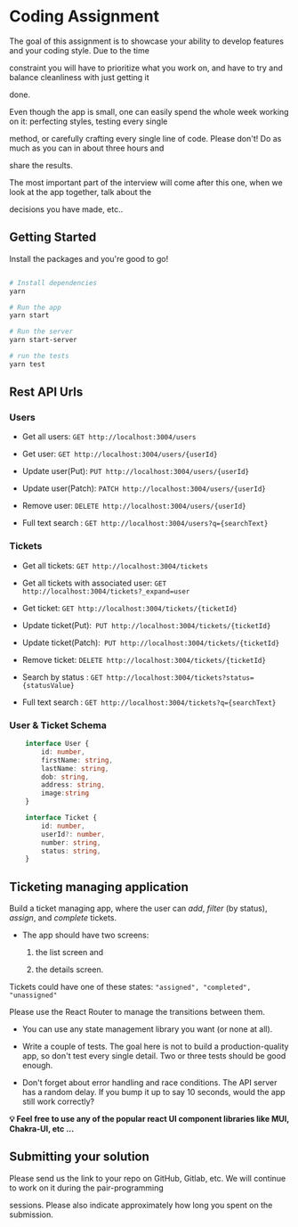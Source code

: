 # Coding Assignment

The goal of this assignment is to showcase your ability to develop features and your coding style. Due to the time

constraint you will have to prioritize what you work on, and have to try and balance cleanliness with just getting it

done.

Even though the app is small, one can easily spend the whole week working on it: perfecting styles, testing every single

method, or carefully crafting every single line of code. Please don't! Do as much as you can in about three hours and

share the results.

The most important part of the interview will come after this one, when we look at the app together, talk about the

decisions you have made, etc..

## Getting Started

Install the packages and you're good to go!

```bash

# Install dependencies
yarn

# Run the app
yarn start

# Run the server
yarn start-server

# run the tests
yarn test

```

## Rest API Urls

### Users

- Get all users: `GET http://localhost:3004/users`

- Get user: `GET http://localhost:3004/users/{userId}`

- Update user(Put): `PUT http://localhost:3004/users/{userId}`

- Update user(Patch): `PATCH http://localhost:3004/users/{userId}`

- Remove user: `DELETE http://localhost:3004/users/{userId}`

- Full text search : `GET http://localhost:3004/users?q={searchText}`

### Tickets

- Get all tickets: `GET http://localhost:3004/tickets`

- Get all tickets with associated user: `GET http://localhost:3004/tickets?_expand=user`

- Get ticket: `GET http://localhost:3004/tickets/{ticketId}`

- Update ticket(Put):` PUT http://localhost:3004/tickets/{ticketId}`

- Update ticket(Patch):` PUT http://localhost:3004/tickets/{ticketId}`

- Remove ticket: `DELETE http://localhost:3004/tickets/{ticketId}`

- Search by status : `GET http://localhost:3004/tickets?status={statusValue}`

- Full text search : `GET http://localhost:3004/tickets?q={searchText}`

### User & Ticket Schema

```typeScript
    interface User {
        id: number,
        firstName: string,
        lastName: string,
        dob: string,
        address: string,
        image:string
    }

    interface Ticket {
        id: number,
        userId?: number,
        number: string,
        status: string,
    }
```

## Ticketing managing application

Build a ticket managing app, where the user can _add_, _filter_ (by status), _assign_, and _complete_ tickets.

- The app should have two screens:

  1.  the list screen and

  2.  the details screen.

Tickets could have one of these states: `"assigned", "completed", "unassigned"`

Please use the React Router to manage the transitions between them.

- You can use any state management library you want (or none at all).

- Write a couple of tests. The goal here is not to build a production-quality app, so don't test every single detail. Two or three tests should be good enough.

- Don't forget about error handling and race conditions. The API server has a random delay. If you bump it up to say 10 seconds, would the app still work correctly?

**💡 Feel free to use any of the popular react UI component libraries like MUI, Chakra-UI, etc ...**

## Submitting your solution

Please send us the link to your repo on GitHub, Gitlab, etc. We will continue to work on it during the pair-programming

sessions. Please also indicate approximately how long you spent on the submission.

